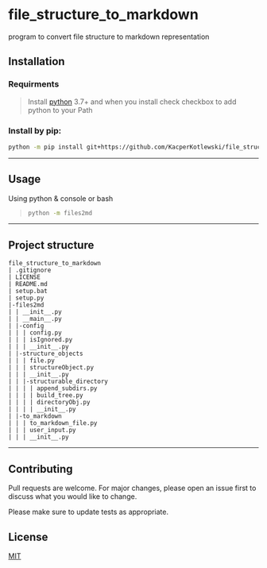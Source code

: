 # file_structure_to_markdown
program to convert file structure to markdown representation

## Installation
### Requirments
>Install [python](https://www.python.org/downloads/) 3.7+ and when you install check checkbox to add python to your Path
### Install by pip:
```bash
python -m pip install git+https://github.com/KacperKotlewski/file_structure_to_markdown.git
```

---
## Usage
Using python & console or bash
>```bash
>python -m files2md
>```

---
## Project structure
<!-- files2md start -->
```
file_structure_to_markdown
| .gitignore
| LICENSE
| README.md
| setup.bat
| setup.py
|-files2md
| | __init__.py
| | __main__.py
| |-config
| | | config.py
| | | isIgnored.py
| | | __init__.py
| |-structure_objects
| | | file.py
| | | structureObject.py
| | | __init__.py
| | |-structurable_directory
| | | | append_subdirs.py
| | | | build_tree.py
| | | | directoryObj.py
| | | | __init__.py
| |-to_markdown
| | | to_markdown_file.py
| | | user_input.py
| | | __init__.py
```
<!-- files2md end -->

---
## Contributing
Pull requests are welcome. For major changes, please open an issue first to discuss what you would like to change.

Please make sure to update tests as appropriate.

## License
[MIT](https://choosealicense.com/licenses/mit/)